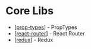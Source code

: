 # Core Libs

- [[prop-types]] - PropTypes
- [[react-router]] - React Router
- [[redux]] - Redux
  
[//begin]: # "Autogenerated link references for markdown compatibility"
[prop-types]: prop-types "PropTypes"
[react-router]: react-router "React Router"
[redux]: redux "Redux"
[//end]: # "Autogenerated link references"